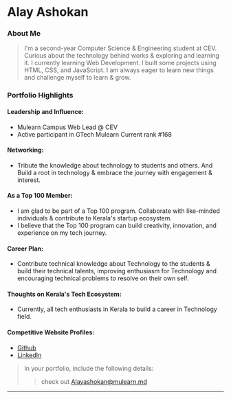 # Alay Ashokan

### About Me

> I'm a second-year Computer Science & Engineering student at CEV. Curious about the technology behind works & exploring and learning it. I currently learning Web Development. I built some projects using HTML, CSS, and JavaScript. I am always eager to learn new things and challenge myself to learn & grow.


### Portfolio Highlights


#### Leadership and Influence: 

-  Mulearn Campus Web Lead @ CEV
-  Active participant in GTech Mulearn Current rank #168

#### Networking: 

- Tribute the knowledge about technology to students and others. And Build a root in technology & embrace the journey with engagement & interest.

#### As a Top 100 Member: 

- I am glad to be part of a Top 100 program. Collaborate with like-minded individuals & contribute to Kerala's startup ecosystem.
- I believe that the Top 100 program can build creativity, innovation, and experience on my tech journey.

#### Career Plan: 

- Contribute technical knowledge about Technology to the students & build their technical talents, improving enthusiasm for Technology and encouraging technical problems to resolve on their own self.

#### Thoughts on Kerala's Tech Ecosystem: 

- Currently, all tech enthusiasts in Kerala to build a career in Technology field.

#### Competitive Website Profiles:

- [Github](https://github.com/Alayasokan)
- [LinkedIn](https://www.linkedin.com/in/alay-ashokan-25058a248/)



> In your portfolio, include the following details:
>> check out [Alayashokan@mulearn.md](./profile/Alayashokan@mulearn.md)

---

